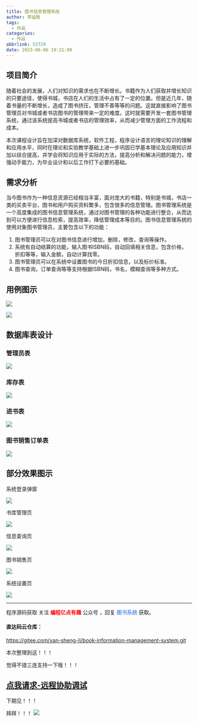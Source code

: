 ```yaml
---
title: 图书信息管理系统
author: 李延胜
tags:
  - 作品
categories:
  - 作品
abbrlink: 53729
date: 2023-06-06 19:21:00
---
```

## **项目简介**

​    随着社会的发展，人们对知识的需求也在不断增长。书籍作为人们获取并增长知识的只要途径，使得书城，书店在人们的生活中占有了一定的位置。但是近几年，随着书量的不断增长，造成了图书挤压，管理不善等等的问题。这就直接影响了图书管理员对书城或者书店图书的管理带来一定的难度。这时就需要开发一套图书管理系统，通过该系统提高书城或者书店的管理效率，从而减少管理方面的工作流程和成本。

​    本次课程设计旨在加深对数据库系统，软件工程，程序设计语言的理论知识的理解和应用水平，同时在理论和实验教学基础上进一步巩固已学基本理论及应用知识并加以综合提高，并学会将知识应用于实际的方法，提高分析和解决问题的能力，增强动手能力，为毕业设计和以后工作打下必要的基础。

## 需求分析

​		当今图书作为一种信息资源已经相当丰富，面对庞大的书籍，特别是书城，书店一类的买卖平台，图书和用户购买资料繁多，包含很多的信息管理。图书管理系统是一个高度集成的图书信息管理系统，通过对图书管理的各种功能进行整合，从而达到可以方便进行信息检索，提高效率，降低管理成本等目的。图书信息管理系统的使用对象图书管理员，主要包含以下的功能：

1. 图书管理员可以在对图书信息进行增加，删除，修改，查询等操作。
2. 系统有自动结算的功能，输入图书ISBN码，自动回填相关信息，包含价格，折扣等等，输入金额，自动计算找零。
3. 图书管理员可以在系统中设置图书的今日折扣信息，以及标价标准。
4. 图书查询，订单查询等等支持根据ISBN码，书名，模糊查询等多种方式。

## 用例图示

![](http://liyansheng.top/typora/20210714195330101.png)

![](http://liyansheng.top/typora/20210714200358914.png)

##  数据库表设计

### 管理员表

![](http://liyansheng.top/typora/image-20220611202223519.png)

### 库存表

![](http://liyansheng.top/typora/image-20220611202250583.png)

### 进书表

![](http://liyansheng.top/typora/image-20220611202316905.png)

### 图书销售订单表

![](http://liyansheng.top/typora/image-20220611202358812.png)

## 部分效果图示

系统登录弹窗

![](http://liyansheng.top/typora/image-20220611202747601.png)

书库管理页

![](http://liyansheng.top/typora/image-20220611202946279.png)

信息查询页

![](http://liyansheng.top/typora/image-20220611203012901.png)

图书销售页

![](http://liyansheng.top/typora/image-20220611203036093.png)

系统设置页

![](http://liyansheng.top/typora/image-20220611203057204.png)

------

程序源码获取 关注 <font color='red'>**编程亿点有趣**</font>  公众号  ，回复  <font color='cornflowerblue'>**图书系统**</font>   获取。

#### 直达码云仓库：
https://gitee.com/yan-sheng-li/book-information-management-system.git

本次整理到这！！！

觉得不错三连支持一下哦！！！
## [点我请求-远程协助调试](https://yan-sheng-li.gitee.io/remote_help/)

下期见！！！

拜拜！！！
    ![](http://liyansheng.top/typora/pvTQ1bYb9j2rLQe0WQEfmAqnbxLhUfje.gif)